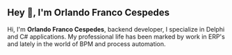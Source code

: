 ##  Hey 👋, I'm Orlando Franco Cespedes



Hi, I'm **Orlando Franco Cespedes**, backend developer, I specialize in Delphi and C# applications. My professional life has been marked by work in ERP's and lately in the world of BPM and process automation.

